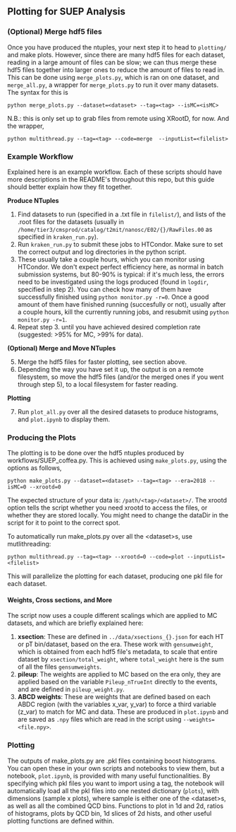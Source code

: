 ## Plotting for SUEP Analysis

### (Optional) Merge hdf5 files
Once you have produced the ntuples, your next step it to head to `plotting/` and make plots. However, since there are many hdf5 files for each dataset, reading in a large amount of files can be slow; we can thus merge these hdf5 files together into larger ones to reduce the amount of files to read in. This can be done using `merge_plots.py`, which is ran on one dataset, and `merge_all.py`, a wrapper for `merge_plots.py` to run it over many datasets. The syntax for this is
```
python merge_plots.py --dataset=<dataset> --tag=<tag> --isMC=<isMC>
```
N.B.: this is only set up to grab files from remote using XRootD, for now.
And the wrapper,
```
python multithread.py --tag=<tag> --code=merge  --inputList=<filelist>
```
  
### Example Workflow
Explained here is an example workflow. Each of these scripts should have more descriptions in the README's throughout this repo, but this guide should better explain how they fit together. 
  
**Produce NTuples**

  1. Find datasets to run (specified in a .txt file in `filelist/`), and lists of the .root files for the datasets (usually in `/home/tier3/cmsprod/catalog/t2mit/nanosc/E02/{}/RawFiles.00` as specified in `kraken_run.py`).
2. Run `kraken_run.py` to submit these jobs to HTCondor. Make sure to set the correct output and log directories in the python script.
3. These usually take a couple hours, which you can monitor using HTCondor. We don't expect perfect efficiency here, as normal in batch submission systems, but 80-90% is typical: if it's much less, the errors need to be investigated using the logs produced (found in `logdir`, specified in step 2). You can check how many of them have successfully finished using `python monitor.py -r=0`. Once a good amount of them have finished running (succesfully or not), usually after a couple hours, kill the currently running jobs, and resubmit using `python monitor.py -r=1`.
4. Repeat step 3. until you have achieved desired completion rate (suggested: >95% for MC, >99% for data).
  
**(Optional) Merge and Move NTuples**

5. Merge the hdf5 files for faster plotting, see section above.
6. Depending the way you have set it up, the output is on a remote filesystem, so move the hdf5 files (and/or the merged ones if you went through step 5), to a local filesystem for faster reading.
  
**Plotting**

7. Run `plot_all.py` over all the desired datasets to produce histograms, and `plot.ipynb` to display them.


### Producing the Plots
The plotting is to be done over the hdf5 ntuples produced by workflows/SUEP_coffea.py. This is achieved using `make_plots.py`, using the options as follows,
```
python make_plots.py --dataset=<dataset> --tag=<tag> --era=2018 --isMC=0 --xrootd=0
```
The expected structure of your data is: `/path/<tag>/<dataset>/`. The xrootd option tells the script whether you need xrootd to access the files, or whether they are stored locally. You might need to change the dataDir in the script for it to point to the correct spot.

To automatically run make_plots.py over all the \<dataset\>s, use mutlithreading:
```
python multithread.py --tag=<tag> --xrootd=0 --code=plot --inputList=<filelist>
```
This will parallelize the plotting for each dataset, producing one pkl file for each dataset.

#### Weights, Cross sections, and More
The script now uses a couple different scalings which are applied to MC datasets, and which are briefly explained here:
1. **xsection**: These are defined in `../data/xsections_{}.json` for each HT or pT bin/dataset, based on the era. These work with `gensumweight`, which is obtained from each hdf5 file's metadata, to scale that entire dataset by `xsection/total_weight`, where `total_weight` here is the sum of all the files `gensumweights`.
2. **pileup**: The weights are applied to MC based on the era only, they are applied based on the variable `Pileup_nTrueInt` directly to the events, and are defined in `pileup_weight.py`.
3. **ABCD weights**: These are weights that are defined based on each ABDC region (with the variables x_var, y_var) to force a third variable (z_var) to match for MC and data. These are produced in `plot.ipynb` and are saved as `.npy` files which are read in the script using `--weights=<file.npy>`.
  
  
### Plotting
The outputs of make_plots.py are .pkl files containing boost histograms. You can open these in your own scripts and notebooks to view them,
but a notebook, `plot.ipynb`, is provided with many useful functionalities. By specifying which pkl files you want to import using a tag,
the notebook will automatically load all the pkl files into one nested dictionary (`plots`), with dimensions (sample x plots),
where sample is either one of the \<dataset\>s, as well as all the combined QCD bins. Functions to plot in 1d and 2d, ratios of histograms,
plots by QCD bin, 1d slices of 2d hists, and other useful plotting functions are defined within.
